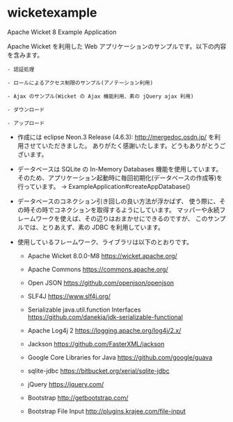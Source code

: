 # wicketexample

Apache Wicket 8 Example Application

Apache Wicket を利用した Web アプリケーションのサンプルです。以下の内容を含みます。

    - 認証処理

    - ロールによるアクセス制限のサンプル(アノテーション利用)

    - Ajax のサンプル(Wicket の Ajax 機能利用、素の jQuery ajax 利用)

    - ダウンロード

    - アップロード

- 作成には eclipse Neon.3 Release (4.6.3): http://mergedoc.osdn.jp/ を利用させていただきました。
  ありがたく感謝いたします。どうもありがとうございます。

- データベースは SQLite の In-Memory Databases 機能を使用しています。
  そのため、アプリケーション起動時に毎回初期化(データベースの作成等)を行っています。
    → ExampleApplication#createAppDatabase()

- データベースのコネクション引き回しの良い方法が浮かばず、
  使う際に、その時その時でコネクションを取得するようにしています。
  マッパーや永続フレームワークを使えば、その辺りはおまかせにできるのですが、
  このサンプルでは、とりあえず、素の JDBC を利用しています。

- 使用しているフレームワーク、ライブラリは以下のとおりです。

    - Apache Wicket 8.0.0-M8
        https://wicket.apache.org/

    - Apache Commons
        https://commons.apache.org/

    - Open JSON
        https://github.com/openjson/openjson

    - SLF4J
        https://www.slf4j.org/

    - Serializable java.util.function Interfaces
        https://github.com/danekja/jdk-serializable-functional

    - Apache Log4j 2
        https://logging.apache.org/log4j/2.x/

    - Jackson
        https://github.com/FasterXML/jackson

    - Google Core Libraries for Java
        https://github.com/google/guava

    - sqlite-jdbc
        https://bitbucket.org/xerial/sqlite-jdbc

    - jQuery
        https://jquery.com/

    - Bootstrap
        http://getbootstrap.com/

    - Bootstrap File Input
        http://plugins.krajee.com/file-input


